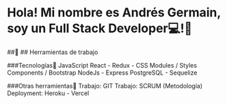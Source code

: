 # **Hola! Mi nombre es Andrés Germain, soy un Full Stack Developer**:computer:!👋

##:wrench: ## Herramientas de trabajo

###Tecnologías:pushpin:
JavaScript
React - Redux - CSS Modules / Styles Components / Bootstrap
NodeJs - Express
PostgreSQL - Sequelize

###Otras herramientas:pushpin:
Trabajo: GIT
Trabajo: SCRUM (Metodología)
Deployment: Heroku - Vercel



